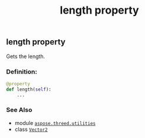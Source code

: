 ﻿---
title: length property
second_title: Aspose.3D for Python via .NET API References
description: 
type: docs
weight: 80
url: /aspose.threed.utilities/vector2/length/
is_root: false
---

## length property


Gets the length.
### Definition:
```python
@property
def length(self):
    ...
```

### See Also
* module [`aspose.threed.utilities`](../../)
* class [`Vector2`](/3d/python-net/aspose.threed.utilities/vector2)
